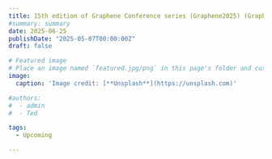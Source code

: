 ```yaml
---
title: 15th edition of Graphene Conference series (Graphene2025) (Graphene2025), San Sebastian, Spain  
#summary: summary
date: 2025-06-25
publishDate: "2025-05-07T00:00:00Z"
draft: false

# Featured image
# Place an image named `featured.jpg/png` in this page's folder and customize its options here.
image:
  caption: 'Image credit: [**Unsplash**](https://unsplash.com)'

#authors:
#  - admin
#  - Ted

tags:
  - Upcoming

---
```

